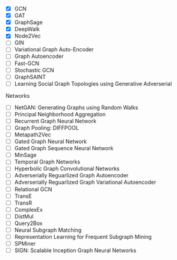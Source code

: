 - [x] GCN
- [x] GAT
- [x] GraphSage
- [x] DeepWalk
- [x] Node2Vec
- [ ] GIN
- [ ] Variational Graph Auto-Encoder
- [ ] Graph Autoencoder
- [ ] Fast-GCN
- [ ] Stochastic GCN
- [ ] GraphSAINT
- [ ] Learning Social Graph Topologies using Generative Adverserial 

Networks 
- [ ] NetGAN: Generating Graphs using Random Walks 
- [ ] Principal Neighborhood Aggregation
- [ ] Recurrent Graph Neural Network 
- [ ] Graph Pooling: DIFFPOOL
- [ ] Metapath2Vec
- [ ] Gated Graph Neural Network 
- [ ] Gated Graph Sequence Neural Network 
- [ ] MinSage
- [ ] Temporal Graph Networks
- [ ] Hyperbolic Graph Convolutional Networks
- [ ] Adverserially Reguarlized Graph Autoencoder
- [ ] Adverserially Reguarlized Graph Variational Autoencoder
- [ ] Relational GCN
- [ ] TransE
- [ ] TransR
- [ ] ComplexEx
- [ ] DistMul
- [ ] Query2Box
- [ ] Neural Subgraph Matching
- [ ] Representation Learning for Frequent Subgraph Mining
- [ ] SPMiner 
- [ ] SIGN: Scalable Inception Graph Neural Networks
